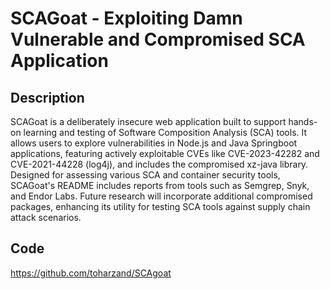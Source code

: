 # SCAGoat - Exploiting Damn Vulnerable and Compromised SCA Application

## Description
SCAGoat is a deliberately insecure web application built to support hands-on learning and testing of Software Composition Analysis (SCA) tools. It allows users to explore vulnerabilities in Node.js and Java Springboot applications, featuring actively exploitable CVEs like CVE-2023-42282 and CVE-2021-44228 (log4j), and includes the compromised xz-java library. Designed for assessing various SCA and container security tools, SCAGoat's README includes reports from tools such as Semgrep, Snyk, and Endor Labs. Future research will incorporate additional compromised packages, enhancing its utility for testing SCA tools against supply chain attack scenarios.

## Code
https://github.com/toharzand/SCAgoat
